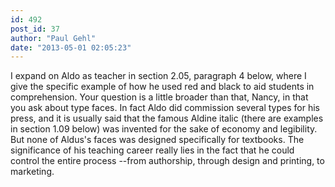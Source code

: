 ```yaml
---
id: 492
post_id: 37
author: "Paul Gehl"
date: "2013-05-01 02:05:23"
---
```

I expand on Aldo as teacher in section 2.05, paragraph 4 below, where I give the specific example of how he used red and black to aid students in comprehension. Your question is a little broader than that, Nancy, in that you ask about type faces. In fact Aldo did commission several types for his press, and it is usually said that the famous Aldine italic (there are examples in section 1.09 below) was invented for the sake of economy and legibility. But none of Aldus's faces was designed specifically for textbooks. The significance of his teaching career really lies in the fact that he could control the entire process --from authorship, through design and printing, to marketing.
